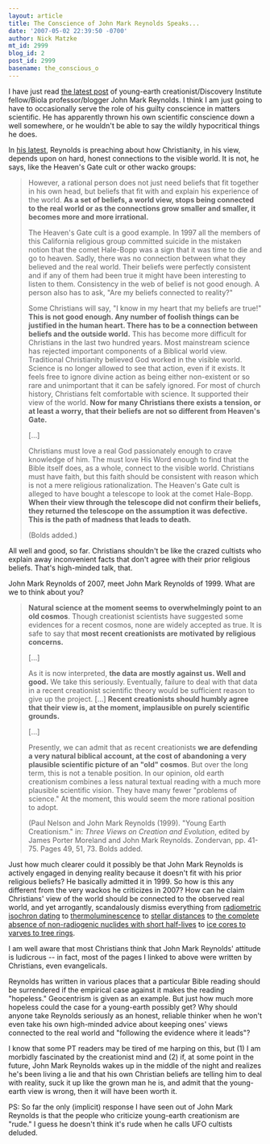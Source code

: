 ```yaml
---
layout: article
title: The Conscience of John Mark Reynolds Speaks...
date: '2007-05-02 22:39:50 -0700'
author: Nick Matzke
mt_id: 2999
blog_id: 2
post_id: 2999
basename: the_conscious_o
---
```

I have just read [the latest post](http://www.scriptoriumdaily.com/2007/05/02/a-two-fold-cultural-crisis-science-and-the-humanities-classical-education-and-a-warning/) of young-earth creationist/Discovery Institute fellow/Biola professor/blogger John Mark Reynolds.  I think I am just going to have to occasionally serve the role of his guilty conscience in matters scientific.  He has apparently thrown his own scientific conscience down a well somewhere, or he wouldn't be able to say the wildly hypocritical things he does.

In [his latest](http://www.scriptoriumdaily.com/2007/05/02/a-two-fold-cultural-crisis-science-and-the-humanities-classical-education-and-a-warning/), Reynolds is preaching about how Christianity, in his view, depends upon on hard, honest connections to the visible world.  It is not, he says, like the Heaven's Gate cult or other wacko groups:

> However, a rational person does not just need beliefs that fit together in his own head, but beliefs that fit with and explain his experience of the world. **As a set of beliefs, a world view, stops being connected to the real world or as the connections grow smaller and smaller, it becomes more and more irrational.**
> 
> The Heaven's Gate cult is a good example. In 1997 all the members of this California religious group committed suicide in the mistaken notion that the comet Hale-Bopp was a sign that it was time to die and go to heaven. Sadly, there was no connection between what they believed and the real world. Their beliefs were perfectly consistent and if any of them had been true it might have been interesting to listen to them. Consistency in the web of belief is not good enough. A person also has to ask, "Are my beliefs connected to reality?"
> 
> Some Christians will say, "I know in my heart that my beliefs are true!" **This is not good enough. Any number of foolish things can be justified in the human heart. There has to be a connection between beliefs and the outside world.** This has become more difficult for Christians in the last two hundred years. Most mainstream science has rejected important components of a Biblical world view. Traditional Christianity believed God worked in the visible world. Science is no longer allowed to see that action, even if it exists. It feels free to ignore divine action as being either non-existent or so rare and unimportant that it can be safely ignored. For most of church history, Christians felt comfortable with science. It supported their view of the world. **Now for many Christians there exists a tension, or at least a worry, that their beliefs are not so different from Heaven's Gate.** 
> 
> \[...\]
> 
> Christians must love a real God passionately enough to crave knowledge of him. The must love His Word enough to find that the Bible itself does, as a whole, connect to the visible world. Christians must have faith, but this faith should be consistent with reason which is not a mere religious rationalization. The Heaven's Gate cult is alleged to have bought a telescope to look at the comet Hale-Bopp. **When their view through the telescope did not confirm their beliefs, they returned the telescope on the assumption it was defective. This is the path of madness that leads to death.**
> 
> (Bolds added.)

All well and good, so far.  Christians shouldn't be like the crazed cultists who explain away inconvenient facts that don't agree with their prior religious beliefs.  That's high-minded talk, that.

John Mark Reynolds of 2007, meet John Mark Reynolds of 1999.  What are we to think about you?

> **Natural science at the moment seems to overwhelmingly point to an old cosmos**. Though creationist scientists have suggested some evidences for a recent cosmos, none are widely accepted as true. It is safe to say that **most recent creationists are motivated by religious concerns.**
> 
> \[...\]
> 
> As it is now interpreted, **the data are mostly against us.  Well and good.**  We take this seriously.  Eventually, failure to deal with that data in a recent creationist scientific theory would be sufficient reason to give up the project.  \[...\] **Recent creationists should humbly agree that their view is, at the moment, implausible on purely scientific grounds.**
> 
> \[...\]
> 
> Presently, we can admit that as recent creationists **we are defending a very natural biblical account, at the cost of abandoning a very plausible scientific picture of an "old" cosmos**. But over the long term, this is not a tenable position. In our opinion, old earth creationism combines a less natural textual reading with a much more plausible scientific vision. They have many fewer "problems of science." At the moment, this would seem the more rational position to adopt.
> 
> (Paul Nelson and John Mark Reynolds (1999). "Young Earth Creationism." in: _Three Views on Creation and Evolution_, edited by James Porter Moreland and John Mark Reynolds.  Zondervan, pp. 41-75.  Pages 49, 51, 73.  Bolds added.

Just how much clearer could it possibly be that John Mark Reynolds is actively engaged in denying reality because it doesn't fit with his prior religious beliefs?  He basically admitted it in 1999.  So how is this any different from the very wackos he criticizes in 2007?  How can he claim Christians' view of the world should be connected to the observed real world, and yet arrogantly, scandalously dismiss everything from [radiometric isochron dating](http://www.talkorigins.org/faqs/faq-age-of-earth.html) to [thermoluminescence](http://www.asa3.org/aSA/resources/Wiens.html#page%2018) to [stellar distances]() to [the complete absence of non-radiogenic nuclides with short half-lives](http://www.bringyou.to/apologetics/p14.htm) to [ice cores to varves to tree rings](http://www.asa3.org/aSA/resources/Wiens.html#page.%2016).

I am well aware that most Christians think that John Mark Reynolds' attitude is ludicrous -- in fact, most of the pages I linked to above were written by Christians, even evangelicals.  

Reynolds has written in various places that a particular Bible reading should be surrendered if the empirical case against it makes the reading "hopeless."  Geocentrism is given as an example.  But just how much more hopeless could the case for a young-earth possibly get?  Why should anyone take Reynolds seriously as an honest, reliable thinker when he won't even take his own high-minded advice about keeping ones' views connected to the real world and "following the evidence where it leads"?

I know that some PT readers may be tired of me harping on this, but (1) I am morbidly fascinated by the creationist mind and (2) if, at some point in the future, John Mark Reynolds wakes up in the middle of the night and realizes he's been living a lie and that his own Christian beliefs are telling him to deal with reality, suck it up like the grown man he is, and admit that the young-earth view is wrong, then it will have been worth it.

PS: So far the only (implicit) response I have seen out of John Mark Reynolds is that the people who criticize young-earth creationism are "rude."  I guess he doesn't think it's rude when he calls UFO cultists deluded.

